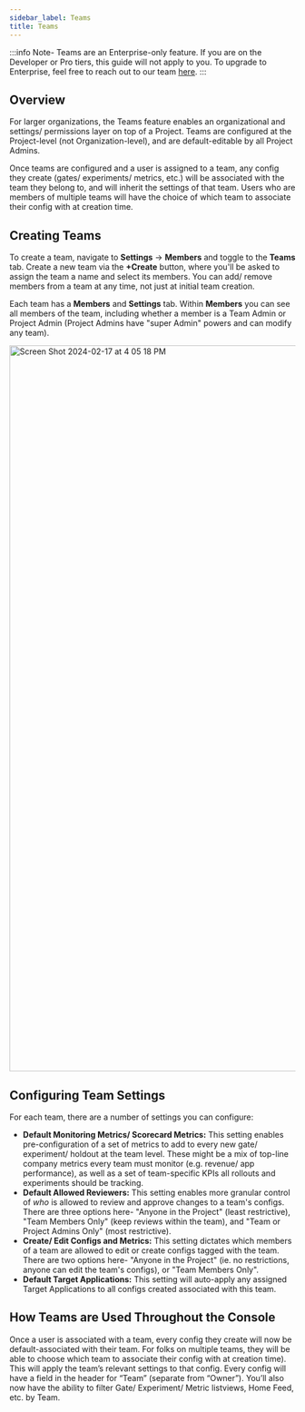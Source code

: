 ```yaml
---
sidebar_label: Teams
title: Teams
---
```

:::info 
Note- Teams are an Enterprise-only feature. If you are on the Developer or Pro tiers, this guide will not apply to you. To upgrade to Enterprise, feel free to reach out to our team [here](https://www.statsig.com/contact/demo).
:::

## Overview 
For larger organizations, the Teams feature enables an organizational and settings/ permissions layer on top of a Project. Teams are configured at the Project-level (not Organization-level), and are default-editable by all Project Admins. 

Once teams are configured and a user is assigned to a team, any config they create (gates/ experiments/ metrics, etc.) will be associated with the team they belong to, and will inherit the settings of that team. Users who are members of multiple teams will have the choice of which team to associate their config with at creation time. 

## Creating Teams 

To create a team, navigate to **Settings** -> **Members** and toggle to the **Teams** tab. Create a new team via the **+Create** button, where you'll be asked to assign the team a name and select its members. You can add/ remove members from a team at any time, not just at initial team creation. 

Each team has a **Members** and **Settings** tab. Within **Members** you can see all members of the team, including whether a member is a Team Admin or Project Admin (Project Admins have "super Admin" powers and can modify any team). 

<img width="1279" alt="Screen Shot 2024-02-17 at 4 05 18 PM" src="https://github.com/statsig-io/docs/assets/101903926/2e82dc9a-72d2-4c22-aa18-2e6231cf82d1">


## Configuring Team Settings 

For each team, there are a number of settings you can configure: 

- **Default Monitoring Metrics/ Scorecard Metrics:** This setting enables pre-configuration of a set of metrics to add to every new gate/ experiment/ holdout at the team level. These might be a mix of top-line company metrics every team must monitor (e.g. revenue/ app performance), as well as a set of team-specific KPIs all rollouts and experiments should be tracking. 
- **Default Allowed Reviewers:** This setting enables more granular control of *who* is allowed to review and approve changes to a team's configs. There are three options here- "Anyone in the Project" (least restrictive), "Team Members Only" (keep reviews within the team), and "Team or Project Admins Only" (most restrictive). 
- **Create/ Edit Configs and Metrics:** This setting dictates which members of a team are allowed to edit or create configs tagged with the team. There are two options here- "Anyone in the Project" (ie. no restrictions, anyone can edit the team's configs), or "Team Members Only". 
- **Default Target Applications:** This setting will auto-apply any assigned Target Applications to all configs created associated with this team. 


## How Teams are Used Throughout the Console 

Once a user is associated with a team, every config they create will now be default-associated with their team. For folks on multiple teams, they will be able to choose which team to associate their config with at creation time). This will apply the team’s relevant settings to that config. Every config will have a field in the header for “Team” (separate from “Owner”).
You’ll also now have the ability to filter Gate/ Experiment/ Metric listviews, Home Feed, etc. by Team.


